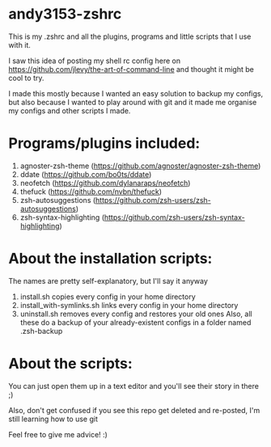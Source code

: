 # andy3153-zshrc

This is my .zshrc and all the plugins, programs and little scripts that I use with it. 

I saw this idea of posting my shell rc config here on https://github.com/jlevy/the-art-of-command-line and thought it might be cool to try.

I made this mostly because I wanted an easy solution to backup my configs, but also because I wanted to play around with git and it made me organise my configs and other scripts I made.

# Programs/plugins included:
  1. agnoster-zsh-theme (https://github.com/agnoster/agnoster-zsh-theme)
  2. ddate (https://github.com/bo0ts/ddate)
  3. neofetch (https://github.com/dylanaraps/neofetch)
  4. thefuck (https://github.com/nvbn/thefuck)
  5. zsh-autosuggestions (https://github.com/zsh-users/zsh-autosuggestions)
  6. zsh-syntax-highlighting (https://github.com/zsh-users/zsh-syntax-highlighting)


# About the installation scripts:
The names are pretty self-explanatory, but I'll say it anyway
  1. install.sh copies every config in your home directory
  2. install_with-symlinks.sh links every config in your home directory
  3. uninstall.sh removes every config and restores your old ones
Also, all these do a backup of your already-existent configs in a folder named .zsh-backup


# About the scripts:
You can just open them up in a text editor and you'll see their story in there ;)




Also, don't get confused if you see this repo get deleted and re-posted, I'm still learning how to use git





Feel free to give me advice! :)
